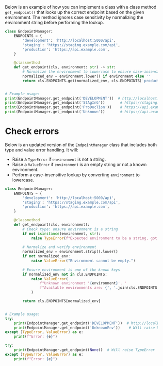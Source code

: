 Below is an example of how you can implement a class with a class method `get_endpoint()` that looks up the correct endpoint based on the given environment. The method ignores case sensitivity by normalizing the environment string before performing the lookup.

```python
class EndpointManager:
    ENDPOINTS = {
        'development': 'http://localhost:5000/api',
        'staging': 'https://staging.example.com/api',
        'production': 'https://api.example.com',
    }

    @classmethod
    def get_endpoint(cls, environment: str) -> str:
        # Normalize the environment to lowercase to ensure case-insensitive lookup
        normalized_env = environment.lower() if environment else ''
        return cls.ENDPOINTS.get(normalized_env, cls.ENDPOINTS['production'])


# Example usage:
print(EndpointManager.get_endpoint('DEVELOPMENT'))  # http://localhost:5000/api
print(EndpointManager.get_endpoint('StAgInG'))       # https://staging.example.com/api
print(EndpointManager.get_endpoint('ProDucTion'))    # https://api.example.com
print(EndpointManager.get_endpoint('Unknown'))       # https://api.example.com (default)
```

# Check errors

Below is an updated version of the `EndpointManager` class that includes both type and value error handling. It will:

- Raise a `TypeError` if `environment` is not a string.
- Raise a `ValueError` if `environment` is an empty string or not a known environment.
- Perform a case-insensitive lookup by converting `environment` to lowercase.

```python
class EndpointManager:
    ENDPOINTS = {
        'development': 'http://localhost:5000/api',
        'staging': 'https://staging.example.com/api',
        'production': 'https://api.example.com',
    }

    @classmethod
    def get_endpoint(cls, environment):
        # Check type: ensure environment is a string
        if not isinstance(environment, str):
            raise TypeError(f"Expected environment to be a string, got {type(environment).__name__} instead.")
        
        # Normalize and verify environment
        normalized_env = environment.strip().lower()
        if not normalized_env:
            raise ValueError("Environment cannot be empty.")
        
        # Ensure environment is one of the known keys
        if normalized_env not in cls.ENDPOINTS:
            raise ValueError(
                f"Unknown environment '{environment}'. "
                f"Available environments are: {', '.join(cls.ENDPOINTS.keys())}."
            )

        return cls.ENDPOINTS[normalized_env]


# Example usage:
try:
    print(EndpointManager.get_endpoint('DEVELOPMENT'))  # http://localhost:5000/api
    print(EndpointManager.get_endpoint('UnknownEnv'))    # Will raise ValueError
except (TypeError, ValueError) as e:
    print(f"Error: {e}")

try:
    print(EndpointManager.get_endpoint(None))  # Will raise TypeError
except (TypeError, ValueError) as e:
    print(f"Error: {e}")
```
